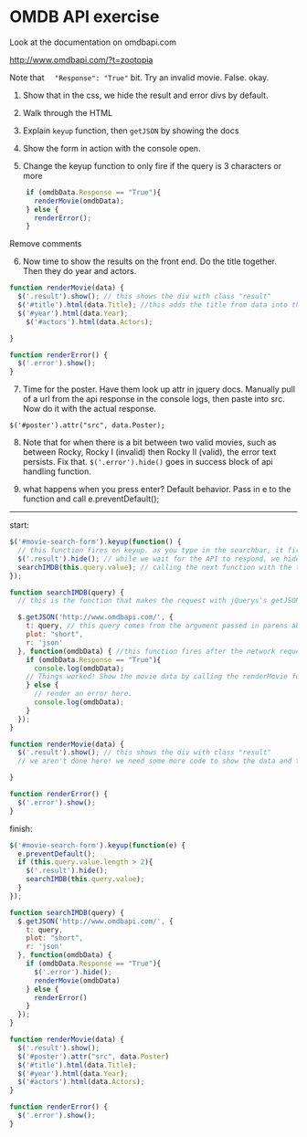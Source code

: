 

# OMDB API exercise

Look at the documentation on omdbapi.com



http://www.omdbapi.com/?t=zootopia



Note that `  "Response": "True"` bit. Try an invalid movie. False. okay. 



1) Show that in the css, we hide the result and error divs by default.

2) Walk through the HTML

3) Explain `keyup` function, then `getJSON` by showing the docs

4)  Show the form in action with the console open.

5) Change the keyup function to only fire if the query is 3 characters or more

```javascript
    if (omdbData.Response == "True"){
      renderMovie(omdbData);
    } else {
      renderError();
    }
```



Remove comments



6) Now time to show the results on the front end. Do the title together. Then they do year and actors.



```javascript
function renderMovie(data) {
  $('.result').show(); // this shows the div with class "result"
  $('#title').html(data.Title); //this adds the title from data into the page
  $('#year').html(data.Year); 
    $('#actors').html(data.Actors);

}

function renderError() {
  $('.error').show();
}
```



7) Time for the poster. Have them look up attr in jquery docs. Manually pull of a url from the api response in the console logs, then paste into src. Now do it with the actual response.

`$('#poster').attr("src", data.Poster);`



8) Note that for when there is a bit between two valid movies, such as between Rocky, Rocky I (invalid) then Rocky II (valid), the error text persists. Fix that. `$('.error').hide()` goes in success block of api handling function.



9) what happens when you press enter? Default behavior. Pass in e to the function and call e.preventDefault();







------

start:

```javascript
$('#movie-search-form').keyup(function() {
  // this function fires on keyup. as you type in the searchbar, it fires searchIMDB function
  $('.result').hide(); // while we wait for the API to respond, we hide the last search result for that split second
  searchIMDB(this.query.value); // calling the next function with the text the user inputs
});

function searchIMDB(query) {
  // this is the function that makes the request with jQuerys's getJSON

  $.getJSON('http://www.omdbapi.com/', {
    t: query, // this query comes from the argument passed in parens above, which
    plot: "short",
    r: 'json'
  }, function(omdbData) { //this function fires after the network request finishes.
    if (omdbData.Response == "True"){
      console.log(omdbData);
    // Things worked! Show the movie data by calling the renderMovie function, pass in the omdbData variable
    } else {
      // render an error here.
      console.log(omdbData);
    }
  });
}

function renderMovie(data) {
  $('.result').show(); // this shows the div with class "result"
  // we aren't done here! we need some more code to show the data and the

}

function renderError() {
  $('.error').show();
}
```

finish: 

```javascript
$('#movie-search-form').keyup(function(e) {
  e.preventDefault();
  if (this.query.value.length > 2){
    $('.result').hide();
    searchIMDB(this.query.value);
  }
});

function searchIMDB(query) {
  $.getJSON('http://www.omdbapi.com/', {
    t: query,
    plot: "short",
    r: 'json'
  }, function(omdbData) {
    if (omdbData.Response == "True"){
      $('.error').hide();
      renderMovie(omdbData)
    } else {
      renderError()
    }
  });
}

function renderMovie(data) {
  $('.result').show();
  $('#poster').attr("src", data.Poster)
  $('#title').html(data.Title);
  $('#year').html(data.Year);
  $('#actors').html(data.Actors);
}

function renderError() {
  $('.error').show();
}
```

